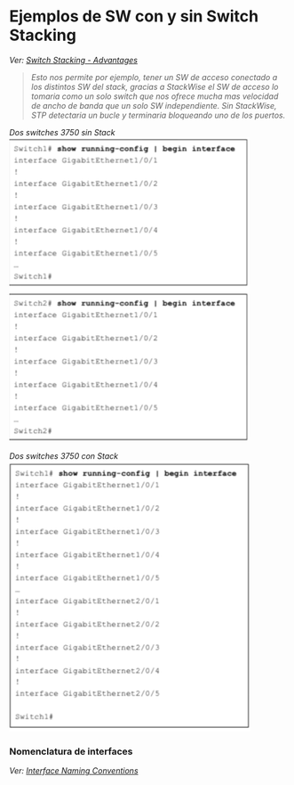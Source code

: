 # Ejemplos de SW con y sin Switch Stacking

_Ver: [Switch Stacking - Advantages](Switch%20Stacking%20-%20Advantages.md)_

> _Esto nos permite por ejemplo, tener un SW de acceso conectado a los distintos SW del stack, gracias a StackWise el SW de acceso lo tomaria como un solo switch que nos ofrece mucha mas velocidad de ancho de banda que un solo SW independiente. Sin StackWise, STP detectaria un bucle y terminaria bloqueando uno de los puertos._

_Dos switches 3750 sin Stack_
![](_anexos_/Screenshot%20from%202024-01-05%2007-14-15.png)

_Dos switches 3750 con Stack_
![](_anexos_/Screenshot%20from%202024-01-05%2007-14-42.png)

### Nomenclatura de interfaces
_Ver: [Interface Naming Conventions](../Misc/Interface%20Naming%20Conventions.md)_

